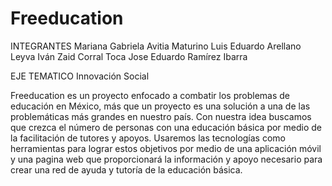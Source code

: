 # Freeducation
INTEGRANTES
Mariana Gabriela Avitia Maturino
Luis Eduardo Arellano Leyva
Iván Zaid Corral Toca
Jose Eduardo Ramírez Ibarra

EJE TEMATICO
Innovación Social

Freeducation es un proyecto enfocado a combatir los problemas de educación en México, más que un proyecto es una solución a una de las problemáticas más grandes en nuestro país. Con nuestra idea buscamos que crezca el número de personas con una educación básica por medio de la facilitación de tutores y apoyos. Usaremos las tecnologías como herramientas para lograr estos objetivos por medio de una aplicación móvil y una pagina web que proporcionará la información y apoyo necesario para crear una red de ayuda y tutoría de la educación básica.
